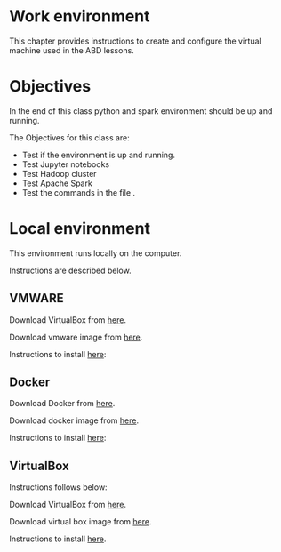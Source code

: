 # Work environment

This chapter provides instructions to create and configure the virtual machine used in the ABD lessons.

# Objectives
In the end of this class python and spark environment 
should be up and running.

 The Objectives for this class are:
   * Test if the environment is up and running.
   * Test Jupyter notebooks
   * Test Hadoop cluster
   * Test Apache Spark
   * Test the commands in the file .
    
# Local environment

This environment runs locally on the computer.

Instructions are described below. 

## VMWARE

Download VirtualBox from [here](https://www.virtualbox.org/wiki/Downloads).

Download vmware image from  [here](https://archive.cloudera.com/hwx-sandbox/hdp/hdp-3.0.1/HDP_3.0.1_vmware_181205.ova).

Instructions to install [here](https://www.cloudera.com/tutorials/sandbox-deployment-and-install-guide/2.html):

## Docker

Download Docker from [here](https://www.vmware.com/br/products.html).

Download docker image from  [here](https://archive.cloudera.com/hwx-sandbox/hdp/hdp-3.0.1/HDP_3.0.1_docker-deploy-scripts_18120587fc7fb.zip).

Instructions to install [here](https://www.cloudera.com/tutorials/sandbox-deployment-and-install-guide/3.html):


## VirtualBox

Instructions follows below:

Download VirtualBox from [here](https://www.virtualbox.org/wiki/Downloads).

Download virtual box image from  [here](https://archive.cloudera.com/hwx-sandbox/hdp/hdp-3.0.1/HDP_3.0.1_virtualbox_181205.ova).

Instructions to install [here](https://www.cloudera.com/tutorials/sandbox-deployment-and-install-guide/1.html).



